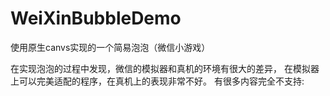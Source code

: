# WeiXinBubbleDemo
使用原生canvs实现的一个简易泡泡（微信小游戏）

在实现泡泡的过程中发现，微信的模拟器和真机的环境有很大的差异，
在模拟器上可以完美适配的程序，在真机上的表现非常不好。
有很多内容完全不支持:

